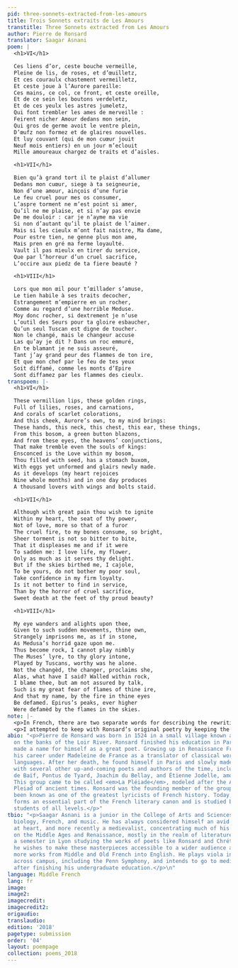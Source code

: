 ```yaml
---
pid: three-sonnets-extracted-from-les-amours
title: Trois Sonnets extraits de Les Amours
transtitle: Three Sonnets extracted from Les Amours
author: Pierre de Ronsard
translator: Saagar Asnani
poem: |
  <h1>VI</h1>

  Ces liens d’or, ceste bouche vermeille,
  Pleine de lis, de roses, et d’œuilletz,
  Et ces couraulx chastement vermeilletz,
  Et ceste joue à l’Aurore pareille:
  Ces mains, ce col, ce front, et ceste oreille,
  Et de ce sein les boutons verdeletz,
  Et de ces yeulx les astres jumeletz,
  Qui font trembler les ames de merveille :
  Feirent nicher Amour dedans mon sein,
  Qui gros de germe avoit le ventre plein,
  D’œufz non formez et de glaires nouvelles.
  Et luy couvant (qui de mon cuœur jouit
  Neuf mois entiers) en un jour m’eclouit
  Mille amoureaux chargez de traits et d’aisles.

  <h1>VII</h1>

  Bien qu’à grand tort il te plaist d’allumer
  Dedans mon cuœur, siege à ta seigneurie,
  Non d’une amour, ainçois d’une furie
  Le feu cruel pour mes os consumer,
  L’aspre torment ne m’est point si amer,
  Qu’il ne me plaise, et si n’ay pas envie
  De me douloir : car je n’ayme ma vie
  Si non d’autant qu’il te plaist de l’aimer.
  Mais si les cieulx m’ont fait naistre, Ma dame,
  Pour estre tien, ne genne plus mon ame,
  Mais pren en gré ma ferme loyaulté.
  Vault il pas mieulx en tirer du service,
  Que par l’horreur d’un cruel sacrifice,
  L’occire aux piedz de ta fiere beauté ?

  <h1>VIII</h1>

  Lors que mon œil pour t’œillader s’amuse,
  Le tien habile à ses traits decocher,
  Estrangement m’empierre en un rocher,
  Comme au regard d’une horrible Meduse.
  Moy donc rocher, si dextrement je n’use
  L’outil des Seurs pour ta gloire esbaucher,
  Qu’un seul Tuscan est digne de toucher.
  Non le changé, mais le changeur accuse
  Las qu’ay je dit ? Dans un roc emmuré,
  En te blamant je ne suis asseuré,
  Tant j’ay grand peur des flammes de ton ire,
  Et que mon chef par le feu de tes yeux
  Soit diffamé, comme les monts d’Epire
  Sont diffamez par les flammes des cieulx.
transpoem: |-
  <h1>VI</h1>

  These vermillion lips, these golden rings,
  Full of lilies, roses, and carnations,
  And corals of scarlet colorations,
  And this cheek, Aurore’s own, to my mind brings:
  These hands, this neck, this chest, this ear, these things,
  From this bosom, a green button blazons,
  And from these eyes, the heavens’ conjunctions,
  That make tremble even the souls of kings:
  Ensconced is the Love within my bosom,
  Thou filled with seed, has a stomach buxom,
  With eggs yet unformed and glairs newly made.
  As it develops (my heart rejoices
  Nine whole months) and in one day produces
  A thousand lovers with wings and bolts staid.

  <h1>VII</h1>

  Although with great pain thou wish to ignite
  Within my heart, the seat of thy power,
  Not of love, more so that of a furor
  The cruel fire, to my bones consume, so bright,
  Sheer torment is not so bitter to bite,
  That it displeases me and if it were
  To sadden me: I love life, my flower,
  Only as much as it serves thy delight.
  But if the skies birthed me, I cajole,
  To be yours, do not bother my poor soul,
  Take confidence in my firm loyalty.
  Is it not better to find in service,
  Than by the horror of cruel sacrifice,
  Sweet death at the feet of thy proud beauty?

  <h1>VIII</h1>

  My eye wanders and alights upon thee,
  Given to such sudden movements, thine own,
  Strangely imprisons me, as if in stone,
  As Medusa’s horrid gaze upon me.
  Thus become rock, I cannot play nimbly
  The Muses’ lyre, to thy glory intone,
  Played by Tuscans, worthy was he alone.
  Not the changèd, the changer, proclaims she,
  Alas, what have I said? Walled within rock,
  I blame thee, but am not assured by talk,
  Such is my great fear of flames of thine ire,
  And that my name, by the fire in thine eyes
  Be defamed. Epirus’s peaks, ever higher
  Were defamèd by the flames in the skies.
note: |-
  <p>In French, there are two separate words for describing the rewriting of literature from one language to another. There is <em>traduction</em>, which is simply translating the meaning of a string of words from one language to another. One has the freedom to change the syntax, grammar, word choice, and even rhyme scheme in a <em>traduction</em>. The other word to describe such a process is <em>translation</em>, which means rewriting the work in another language while maintaining the original artistry, such as the rhyme scheme, the word choice, the rhythm, and flow. In essence, in a <em>translation</em>, one is writing poetry of one’s own, using the original as a baseline. In this case, I have chosen to do a <em>translation</em> of three sonnets from Pierre de Ronsard’s collection <em>Les Amours</em>. Written in <em>Moyen Français</em>, or Middle French, in the mid-sixteenth century, <em>Les Amours</em> is a collection of sonnets describing Ronsard’s love for a young woman named Cassandre. What Beatrice is to Dante, what Laure is to Petrarch, Cassandre is to Ronsard. He poured all his creative gifts into describing her virtues and beauty in these sonnets, a style of poem heavily influenced by Petrarch and Shakespeare before him. I chose these three sonnets to give a glimpse into Ronsard’s mastery of the genre. His succinct yet vague declarations of love tug at the heartstrings and depict love through a variety of lenses: physical, spiritual, and philosophical.</p>
  <p>I attempted to keep with Ronsard’s original poetry by keeping the decasyllabic form throughout the three sonnets. Every line is ten syllables long and follows the same rhyme scheme as the original. The first two quatrains are ABBAABBA, the next couplet is always CC, and the final quatrain alternates between DEED and DEDE. Finally, I attempted to keep with the time period and used the informal, ancient form “thou” for any parallel usage in the original French. What strikes me the most about Ronsard’s creativity, is that it holds true for tales and clichés of <em>amour</em> even today, nearly five hundred years later.</p>
abio: "<p>Pierre de Ronsard was born in 1524 in a small village known as Couture-Sur-Loir,
  on the banks of the Loir River. Ronsard finished his education in Paris and quickly
  made a name for himself as a great poet. Growing up in Renaissance France, he started
  his career under Madeleine de France as a translator of classical works into vernacular
  languages. After her death, he found himself in Paris and slowly made acquaintances
  with several other up-and-coming poets and authors of the time, including Antoine
  de Baïf, Pontus de Tyard, Joachim du Bellay, and Étienne Jodelle, among others.
  This group came to be called <em>La Pléiade</em>, modeled after the Alexandrian
  Pleiad of ancient times. Ronsard was the founding member of the group, and has since
  been known as one of the greatest lyricists of French history. Today, <em>La Pléiade</em>
  forms an essential part of the French literary canon and is studied by French literature
  students of all levels.</p>"
tbio: "<p>Saagar Asnani is a junior in the College of Arts and Sciences at Penn studying
  biology, French, and music. He has always considered himself an avid Francophile
  at heart, and more recently a medievalist, concentrating much of his French studies
  on the Middle Ages and Renaissance, mostly in the realm of literature. Having spent
  a semester in Lyon studying the works of poets like Ronsard and Chrétien de Troyes,
  he wishes to make these masterpieces accessible to a wider audience and to translate
  more works from Middle and Old French into English. He plays viola in various groups
  across campus, including the Penn Symphony, and intends to go to medical school
  after finishing his undergraduate education.</p>\n"
language: Middle French
lang: fr
image:
image2:
imagecredit:
imagecredit2:
origaudio:
translaudio:
edition: '2018'
pagetype: submission
order: '04'
layout: poempage
collection: poems_2018
---
```

